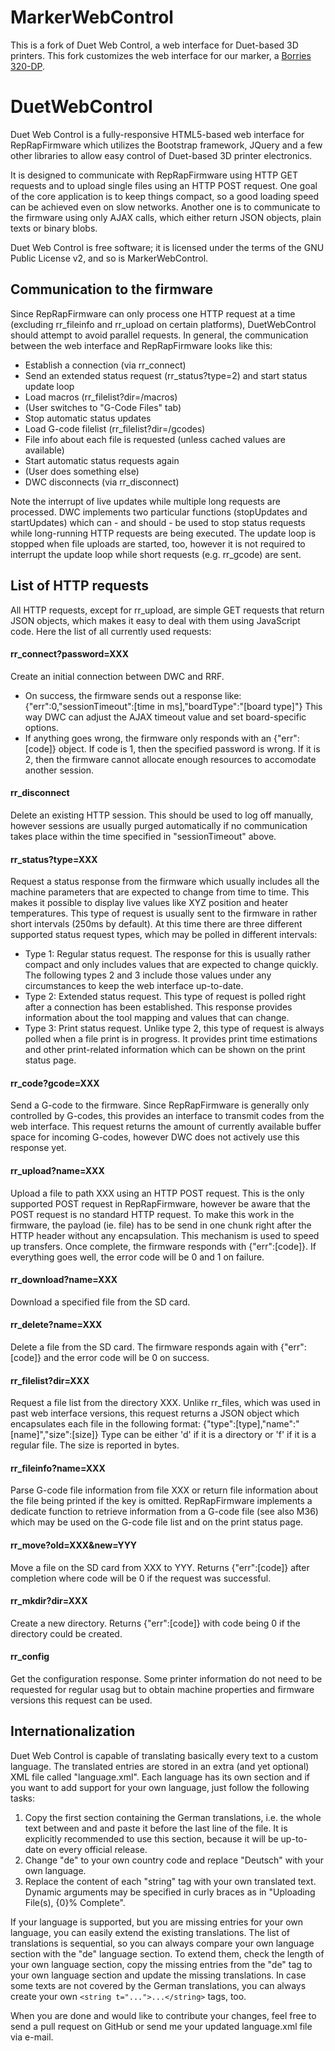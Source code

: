 # MarkerWebControl

This is a fork of Duet Web Control, a web interface for Duet-based 3D printers. This fork customizes the web interface for our marker, a [Borries 320-DP](http://borries.com/images/content/Broschueren/BORRIES_ProdKatalog_RitzNadel_DT_0812_FINALMAIL.pdf).

# DuetWebControl

Duet Web Control is a fully-responsive HTML5-based web interface for RepRapFirmware which utilizes the Bootstrap framework, JQuery and a few other libraries to allow easy control of Duet-based 3D printer electronics.

It is designed to communicate with RepRapFirmware using HTTP GET requests and to upload single files using an HTTP POST request. One goal of the core application is to keep things compact, so a good loading speed can be achieved even on slow networks. Another one is to communicate to the firmware using only AJAX calls, which either return JSON objects, plain texts or binary blobs.

Duet Web Control is free software; it is licensed under the terms of the GNU Public License v2, and so is MarkerWebControl.

## Communication to the firmware

Since RepRapFirmware can only process one HTTP request at a time (excluding rr_fileinfo and rr_upload on certain platforms), DuetWebControl should attempt to avoid parallel requests. In general, the communication between the web interface and RepRapFirmware looks like this:

- Establish a connection (via rr_connect)
- Send an extended status request (rr_status?type=2) and start status update loop
- Load macros (rr_filelist?dir=/macros)
- (User switches to "G-Code Files" tab)
- Stop automatic status updates
- Load G-code filelist (rr_filelist?dir=/gcodes)
- File info about each file is requested (unless cached values are available)
- Start automatic status requests again
- (User does something else)
- DWC disconnects (via rr_disconnect)

Note the interrupt of live updates while multiple long requests are processed. DWC implements two particular functions (stopUpdates and startUpdates) which can - and should - be used to stop status requests while long-running HTTP requests are being executed. The update loop is stopped when file uploads are started, too, however it is not required to interrupt the update loop while short requests (e.g. rr_gcode) are sent.

## List of HTTP requests

All HTTP requests, except for rr_upload, are simple GET requests that return JSON objects, which makes it easy to deal with them using JavaScript code. Here the list of all currently used requests:

#### rr_connect?password=XXX
Create an initial connection between DWC and RRF.
- On success, the firmware sends out a response like: {"err":0,"sessionTimeout":[time in ms],"boardType":"[board type]"} This way DWC can adjust the AJAX timeout value and set board-specific options.
- If anything goes wrong, the firmware only responds with an {"err":[code]} object. If code is 1, then the specified password is wrong. If it is 2, then the firmware cannot allocate enough resources to accomodate another session.

#### rr_disconnect
Delete an existing HTTP session. This should be used to log off manually, however sessions are usually purged automatically if no communication takes place within the time specified in "sessionTimeout" above.

#### rr_status?type=XXX
Request a status response from the firmware which usually includes all the machine parameters that are expected to change from time to time. This makes it possible to display live values like XYZ position and heater temperatures. This type of request is usually sent to the firmware in rather short intervals (250ms by default). At this time there are three different supported status request types, which may be polled in different intervals:

- Type 1: Regular status request. The response for this is usually rather compact and only includes values that are expected to change quickly. The following types 2 and 3 include those values under any circumstances to keep the web interface up-to-date.
- Type 2: Extended status request. This type of request is polled right after a connection has been established. This response provides information about the tool mapping and values that can change.
- Type 3: Print status request. Unlike type 2, this type of request is always polled when a file print is in progress. It provides print time estimations and other print-related information which can be shown on the print status page.

#### rr_code?gcode=XXX
Send a G-code to the firmware. Since RepRapFirmware is generally only controlled by G-codes, this provides an interface to transmit codes from the web interface. This request returns the amount of currently available buffer space for incoming G-codes, however DWC does not actively use this response yet.

#### rr_upload?name=XXX
Upload a file to path XXX using an HTTP POST request. This is the only supported POST request in RepRapFirmware, however be aware that the POST request is no standard HTTP request. To make this work in the firmware, the payload (ie. file) has to be send in one chunk right after the HTTP header without any encapsulation. This mechanism is used to speed up transfers. Once complete, the firmware responds with {"err":[code]}. If everything goes well, the error code will be 0 and 1 on failure.

#### rr_download?name=XXX
Download a specified file from the SD card.

#### rr_delete?name=XXX
Delete a file from the SD card. The firmware responds again with {"err":[code]} and the error code will be 0 on success.

#### rr_filelist?dir=XXX
Request a file list from the directory XXX. Unlike rr_files, which was used in past web interface versions, this request returns a JSON object which encapsulates each file in the following format: {"type":[type],"name":"[name]","size":[size]} Type can be either 'd' if it is a directory or 'f' if it is a regular file. The size is reported in bytes.

#### rr_fileinfo?name=XXX
Parse G-code file information from file XXX or return file information about the file being printed if the key is omitted. RepRapFirmware implements a dedicate function to retrieve information from a G-code file (see also M36) which may be used on the G-code file list and on the print status page.

#### rr_move?old=XXX&new=YYY
Move a file on the SD card from XXX to YYY. Returns {"err":[code]} after completion where code will be 0 if the request was successful.

#### rr_mkdir?dir=XXX
Create a new directory. Returns {"err":[code]} with code being 0 if the directory could be created.

#### rr_config
Get the configuration response. Some printer information do not need to be requested for regular usag but to obtain machine properties and firmware versions this request can be used.

## Internationalization

Duet Web Control is capable of translating basically every text to a custom language. The translated entries are stored in an extra (and yet optional) XML file called "language.xml". Each language has its own section and if you want to add support for your own language, just follow the following tasks:

1. Copy the first section containing the German translations, i.e. the whole text between <de name="Deutsch"> and </de> and paste it before the last line of the file. It is explicitly recommended to use this section, because it will be up-to-date on every official release.
2. Change "de" to your own country code and replace "Deutsch" with your own language.
3. Replace the content of each "string" tag with your own translated text. Dynamic arguments may be specified in curly braces as in "Uploading File(s), {0}% Complete".

If your language is supported, but you are missing entries for your own language, you can easily extend the existing translations. The list of translations is sequential, so you can always compare your own language section with the "de" language section. To extend them, check the length of your own language section, copy the missing entries from the "de" tag to your own language section and update the missing translations. In case some texts are not covered by the German translations, you can always create your own `<string t="...">...</string>` tags, too.

When you are done and would like to contribute your changes, feel free to send a pull request on GitHub or send me your updated language.xml file via e-mail.
